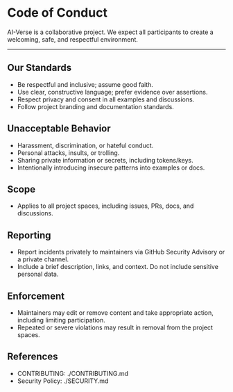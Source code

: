 # Code of Conduct

AI-Verse is a collaborative project. We expect all participants to create a welcoming, safe, and respectful environment.

---

## Our Standards
- Be respectful and inclusive; assume good faith.
- Use clear, constructive language; prefer evidence over assertions.
- Respect privacy and consent in all examples and discussions.
- Follow project branding and documentation standards.

## Unacceptable Behavior
- Harassment, discrimination, or hateful conduct.
- Personal attacks, insults, or trolling.
- Sharing private information or secrets, including tokens/keys.
- Intentionally introducing insecure patterns into examples or docs.

## Scope
- Applies to all project spaces, including issues, PRs, docs, and discussions.

## Reporting
- Report incidents privately to maintainers via GitHub Security Advisory or a private channel.
- Include a brief description, links, and context. Do not include sensitive personal data.

## Enforcement
- Maintainers may edit or remove content and take appropriate action, including limiting participation.
- Repeated or severe violations may result in removal from the project spaces.

## References
- CONTRIBUTING: ./CONTRIBUTING.md
- Security Policy: ./SECURITY.md
